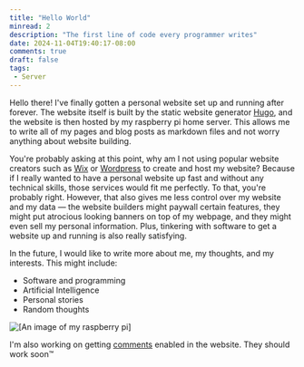 ```yaml
---
title: "Hello World"
minread: 2
description: "The first line of code every programmer writes"
date: 2024-11-04T19:40:17-08:00
comments: true
draft: false
tags:
 - Server
---
```


Hello there! I've finally gotten a personal website set up and running after forever. The website itself is built by the static website generator [Hugo](https://gohugo.io/), and the website is then hosted by my raspberry pi home server. This allows me to write all of my pages and blog posts as markdown files and not worry anything about website building.

You're probably asking at this point, why am I not using popular website creators such as [Wix](https://www.wix.com/) or [Wordpress](https://wordpress.com/) to create and host my website? Because if I really wanted to have a personal website up fast and without any technical skills, those services would fit me perfectly. To that, you're probably right. However, that also gives me less control over my website and my data — the website builders might paywall certain features, they might put atrocious looking banners on top of my webpage, and they might even sell my personal information. Plus, tinkering with software to get a website up and running is also really satisfying.

In the future, I would like to write more about me, my thoughts, and my interests. This might include:
 - Software and programming
 - Artificial Intelligence
 - Personal stories
 - Random thoughts

![[An image of my raspberry pi]](/assets/01-raspi.jpeg)

I'm also working on getting [comments](https://gohugo.io/content-management/comments/) enabled in the website. They should work soon™
